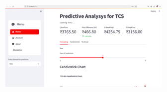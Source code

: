 #
![alt tag](https://github.com/ganeshborkar31/Equity_Market/blob/main/screenshots/Screenshot%20from%202024-05-30%2012-15-46.png)
